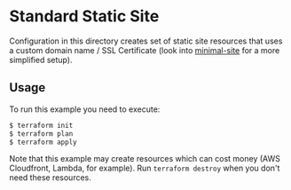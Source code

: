 # Standard Static Site

Configuration in this directory creates set of static site resources that uses a custom domain name / SSL Certificate (look into [minimal-site](../minimal) for a more simplified setup).

## Usage

To run this example you need to execute:

```bash
$ terraform init
$ terraform plan
$ terraform apply
```

Note that this example may create resources which can cost money (AWS Cloudfront, Lambda, for example). Run `terraform destroy` when you don't need these resources.